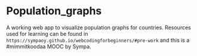 # Population_graphs
A working web app to visualize population graphs for countries. Resources used for learning can be found in ```https://sympaoy.github.io/webcodingforbeginners/#pre-work``` and this is a #mimmitkoodaa MOOC by Sympa.
